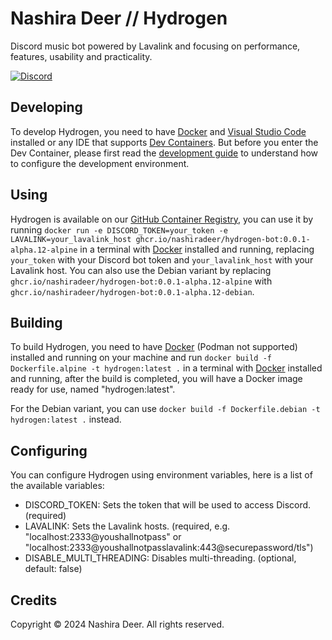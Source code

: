 # Nashira Deer // Hydrogen

Discord music bot powered by Lavalink and focusing on performance, features, usability and practicality.

[![Discord](https://img.shields.io/badge/Discord%20Bot-5865F2?style=for-the-badge&logo=discord&logoColor=%23fff)](https://discord.com/api/oauth2/authorize?client_id=1128087591179268116&permissions=275417975808&scope=bot+applications.commands)

## Developing

To develop Hydrogen, you need to have [Docker](https://docker.com) and [Visual Studio Code](https://code.visualstudio.com) installed or any IDE that supports [Dev Containers](https://containers.dev). But before you enter the Dev Container, please first read the [development guide](dev/README.md) to understand how to configure the development environment.

## Using

Hydrogen is available on our [GitHub Container Registry](https://github.com/nashiradeer/hydrogen-bot/pkgs/container/hydrogen-bot), you can use it by running `docker run -e DISCORD_TOKEN=your_token -e LAVALINK=your_lavalink_host ghcr.io/nashiradeer/hydrogen-bot:0.0.1-alpha.12-alpine` in a terminal with [Docker](https://docker.com) installed and running, replacing `your_token` with your Discord bot token and `your_lavalink_host` with your Lavalink host. You can also use the Debian variant by replacing `ghcr.io/nashiradeer/hydrogen-bot:0.0.1-alpha.12-alpine` with `ghcr.io/nashiradeer/hydrogen-bot:0.0.1-alpha.12-debian`.

## Building

To build Hydrogen, you need to have [Docker](https://docker.com) (Podman not supported) installed and running on your machine and run `docker build -f Dockerfile.alpine -t hydrogen:latest .` in a terminal with [Docker](https://docker.com) installed and running, after the build is completed, you will have a Docker image ready for use, named "hydrogen:latest".

For the Debian variant, you can use `docker build -f Dockerfile.debian -t hydrogen:latest .` instead.

## Configuring

You can configure Hydrogen using environment variables, here is a list of the available variables:

- DISCORD_TOKEN: Sets the token that will be used to access Discord. (required)
- LAVALINK: Sets the Lavalink hosts. (required, e.g. "localhost:2333@youshallnotpass" or "localhost:2333@youshallnotpasslavalink:443@securepassword/tls")
- DISABLE_MULTI_THREADING: Disables multi-threading. (optional, default: false)

## Credits

Copyright © 2024 Nashira Deer. All rights reserved.
